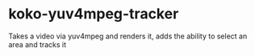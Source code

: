 koko-yuv4mpeg-tracker
=====================

Takes a video via yuv4mpeg and renders it, adds the ability to select an area and tracks it
